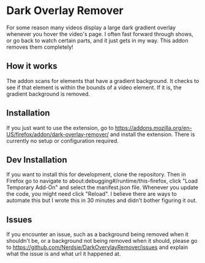 # Dark Overlay Remover

For some reason many videos display a large dark gradient overlay whenever you hover the video's page.  I often fast forward through shows, or go back to watch certain parts, and it just gets in my way. This addon removes them completely!  

## How it works

The addon scans for elements that have a gradient background.  It checks to see if that element is within the bounds of a video element.  If it is, the gradient background is removed.

## Installation

If you just want to use the extension, go to https://addons.mozilla.org/en-US/firefox/addon/dark-overlay-remover/ and install the extension. There is currently no setup or configuration required.

## Dev Installation

If you want to install this for development, clone the repository.  Then in Firefox go to navigate to about:debugging#/runtime/this-firefox, click "Load Temporary Add-On" and select the manifest.json file.
Whenever you update the code, you might need click "Reload".  I believe there are ways to automate this but I wrote this in 30 minutes and didn't bother figuring it out.

## Issues

If you encounter an issue, such as a background being removed when it shouldn't be, or a background not being removed when it should, please go to https://github.com/Nerdsie/DarkOverylayRemover/issues and explain what the issue is and what url it happened at.
